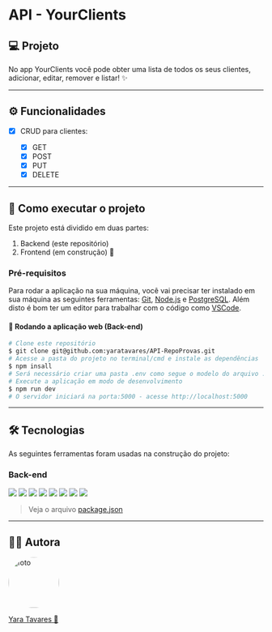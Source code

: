# API - YourClients

## 💻 Projeto

No app YourClients você pode obter uma lista de todos os seus clientes, adicionar, editar, remover e listar! ✨

---

## ⚙️ Funcionalidades

- [x] CRUD para clientes:

    - [x] GET
    - [x] POST
    - [x] PUT
    - [x] DELETE

---

## 🚀 Como executar o projeto

Este projeto está dividido em duas partes:

1. Backend (este repositório)
2. Frontend (em construção) 🧭

<!-- 💡 O front-end não precisa que o back-end esteja rodando para funcionamento da aplicação.

Para ver as funcionalidades basta acessar o último deploy ou clicar no link da [página](). -->

### Pré-requisitos

Para rodar a aplicação na sua máquina, você vai precisar ter instalado em sua máquina as seguintes ferramentas:
[Git](https://git-scm.com), [Node.js](https://nodejs.org/en/) e [PostgreSQL](https://www.postgresql.org/download/).
Além disto é bom ter um editor para trabalhar com o código como [VSCode](https://code.visualstudio.com/).

#### 🎲 Rodando a aplicação web (Back-end)

```bash
# Clone este repositório
$ git clone git@github.com:yaratavares/API-RepoProvas.git
# Acesse a pasta do projeto no terminal/cmd e instale as dependências
$ npm insall
# Será necessário criar uma pasta .env como segue o modelo do arquivo .env.example
# Execute a aplicação em modo de desenvolvimento
$ npm run dev
# O servidor iniciará na porta:5000 - acesse http://localhost:5000
```
---

## 🛠 Tecnologias

As seguintes ferramentas foram usadas na construção do projeto:

### Back-end

<p>
<a src="https://nodejs.org/en/"><img src="https://img.shields.io/badge/Node.js-339933?style=for-the-badge&logo=nodedotjs&logoColor=white" /></a>
<img src='https://img.shields.io/badge/TypeScript-007ACC?style=for-the-badge&logo=typescript&logoColor=white'>
<a src="https://expressjs.com/pt-br/"><img src="https://img.shields.io/badge/Express.js-000000?style=for-the-badge&logo=express&logoColor=white"/></a>
<a src="https://www.mongodb.com/docs/manual/tutorial/getting-started/"><img src="https://img.shields.io/badge/MongoDB-4EA94B?style=for-the-badge&logo=mongodb&logoColor=white"/></a>
<a src="https://joi.dev/"><img src="https://img.shields.io/badge/joi-0A7EFA?style=for-the-badge"/></a>
<a src="https://github.com/expressjs/cors"><img src="https://img.shields.io/badge/cors-000000?style=for-the-badge"/></a>
<a src="https://github.com/motdotla/dotenv"><img src="https://img.shields.io/badge/.env-ECD53F?style=for-the-badge"/></a>
<a src='https://jestjs.io/docs/next/getting-started'>
<img src='https://img.shields.io/badge/Jest-C21325?style=for-the-badge&logo=jest&logoColor=white'/>
</a>
</p>


> Veja o arquivo [package.json](./package.json)

<!-- ### Front-end

<p >
<a src="https://reactjs.org/">
<img src="https://img.shields.io/badge/React-20232A?style=for-the-badge&logo=react&logoColor=61DAFB" alt="badge react"/> </a><a src="https://github.com/ReactTraining/react-router/tree/master/packages/react-router-dom"><img src="https://img.shields.io/badge/React_Router-CA4245?style=for-the-badge&logo=react-router&logoColor=white"/></a> <a src="https://styled-components.com/"><img src="https://img.shields.io/badge/styled--components-DB7093?style=for-the-badge&logo=styled-components&logoColor=white"/></a>
<a src="https://axios-http.com/"><img src="https://img.shields.io/badge/Axios-6F63E7?style=for-the-badge"/></a>
<a src='https://mui.com/pt/'>
<img src='https://img.shields.io/badge/Material%20UI-007FFF?style=for-the-badge&logo=mui&logoColor=white'>
</a> 
<a src="https://mhnpd.github.io/react-loader-spinner/"><img src="https://img.shields.io/badge/React Loader Spinner-000000?style=for-the-badge"/></a> <a src="https://react-hot-toast.com/"><img src="https://img.shields.io/badge/React Hot Toast-482307?style=for-the-badge"/></a> 
<a src="https://reactjs.org/">
<img src="https://img.shields.io/badge/React Icons-F4F5F7?style=for-the-badge&logo=react&logoColor=EA4B64" alt="badge react"/> </a>
<a src='https://docs.cypress.io/'>
<img src ='https://img.shields.io/badge/Cypress-17202C?style=for-the-badge&logo=cypress&logoColor=white'/>
</a>
</p> -->

<!-- > Veja o arquivo [package.json](https://github.com/yaratavares/YourClients/blob/main/package.json) -->

---

## 🧜‍♀️ Autora

<a href="https://www.linkedin.com/in/yaracristinatavares/" >
 <img style="clip-path: circle()" src="https://avatars.githubusercontent.com/u/91642311?v=4" width="100px;" alt="foto"/>
 <p>Yara Tavares 🚀</p>
</a>